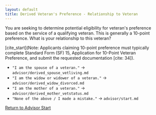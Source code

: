 ```yaml
---
layout: default
title: Derived Veteran's Preference - Relationship to Veteran
---
```


You are seeking to determine potential eligibility for veteran's preference based on the service of a qualifying veteran. This is generally a 10-point preference. What is your relationship to this veteran?

[cite_start](Note: Applicants claiming 10-point preference must typically complete Standard Form (SF) 15, Application for 10-Point Veteran Preference, and submit the requested documentation [cite: 34]).

*   `"I am the spouse of a veteran."` -> `advisor/derived_spouse_vetliving.md`
*   `"I am the widow or widower of a veteran."` -> `advisor/derived_widow_divorced.md`
*   `"I am the mother of a veteran."` -> `advisor/derived_mother_vetstatus.md`
*   `"None of the above / I made a mistake."` -> `advisor/start.md`

[Return to Advisor Start](./start.md)

